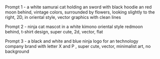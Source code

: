 Prompt 1 - a white samurai cat holding an sword with black hoodie an red moon behind, vintage colors, surrounded by flowers, looking slightly to the right, 2D, in oriental style, vector graphics with clean lines

Prompt 2 - ninja cat mascot in a white kimono oriental style redmoon behind, t-shirt design, super cute, 2d, vector, flat

Prompt 3 - a black and white and blue ninja logo for an technology company brand with letter X and P , super cute, vector, minimalist art, no background